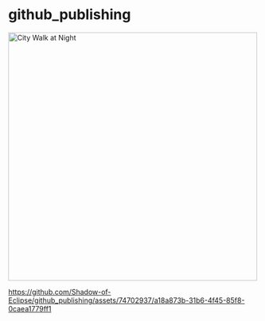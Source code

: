 # github_publishing


<img src="https://github.com/Shadow-of-Eclipse/github_publishing/assets/74702937/82bfeb5a-789a-4e7d-854f-641f248ab730" alt="City Walk at Night" style="width: 500px;">


https://github.com/Shadow-of-Eclipse/github_publishing/assets/74702937/a18a873b-31b6-4f45-85f8-0caea1779ff1

